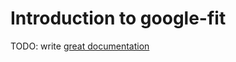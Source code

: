 # Introduction to google-fit

TODO: write [great documentation](http://jacobian.org/writing/what-to-write/)
